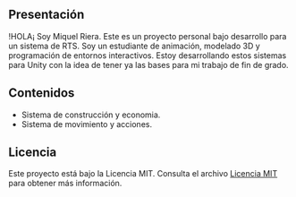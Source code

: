 ## Presentación
!HOLA¡ Soy Miquel Riera.
Este es un proyecto personal bajo desarrollo para un sistema de RTS.
Soy un estudiante de animación, modelado 3D y programación de entornos interactivos.
Estoy desarrollando estos sistemas para Unity con la idea de tener ya las bases para mi trabajo de fin de grado.

## Contenidos
- Sistema de construcción y economia.
- Sistema de movimiento y acciones.

## Licencia
Este proyecto está bajo la Licencia MIT. Consulta el archivo [Licencia MIT](LICENSE) para obtener más información.
